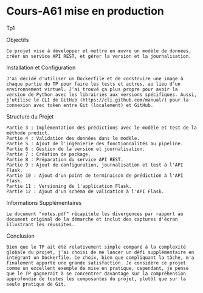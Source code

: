 # Cours-A61 mise en production

Tp1 

Objectifs

    Ce projet vise à développer et mettre en œuvre un modèle de données, créer un service API REST, et gérer la version et la journalisation.

Installation et Configuration

    J'ai décidé d'utiliser un Dockerfile et de construire une image à chaque partie du TP pour faire les tests et autres, au lieu d'un environnement virtuel. J'ai trouvé ça plus propre pour avoir la version de Python avec les librairies aux versions spécifiques. Aussi, j'utilise le CLI de GitHub (https://cli.github.com/manual/) pour la connexion avec token entre Git (localement) et GitHub.

Structure du Projet

    Partie 3 : Implémentation des prédictions avec le modèle et test de la méthode predict.
    Partie 4 : Validation des données dans le modèle.
    Partie 5 : Ajout de l'ingénierie des fonctionnalités au pipeline.
    Partie 6 : Gestion de la version et journalisation.
    Partie 7 : Création de package.
    Partie 8 : Préparation du service API REST.
    Partie 9 : Ajout de configuration, journalisation et test à l'API Flask.
    Partie 10 : Ajout d'un point de terminaison de prédiction à l'API Flask.
    Partie 11 : Versioning de l'application Flask.
    Partie 12 : Ajout d'un schéma de validation à l'API Flask.

Informations Supplémentaires

    Le document "notes.pdf" récapitule les divergences par rapport au document original de la démarche et inclut des captures d'écran illustrant les réussites.

Conclusion 

    Bien que le TP ait été relativement simple comparé à la complexité globale du projet, j'ai choisi de me lancer un défi supplémentaire en intégrant un Dockerfile. Ce choix, bien que compliquant la tâche, m'a finalement apporté une grande satisfaction. Je considère ce projet comme un excellent exemple de mise en pratique, cependant, je pense que le TP gagnerait à se concentrer davantage sur la compréhension approfondie de toutes les composantes du projet, plutôt que sur la seule pratique de Git.
